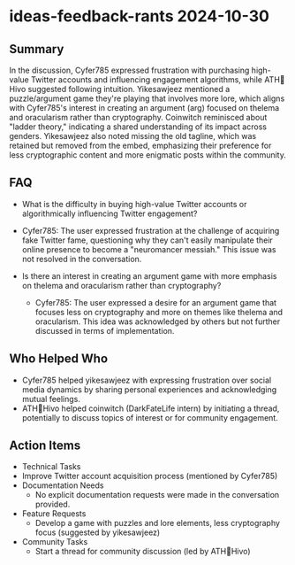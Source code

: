# ideas-feedback-rants 2024-10-30

## Summary
 In the discussion, Cyfer785 expressed frustration with purchasing high-value Twitter accounts and influencing engagement algorithms, while ATH🥭Hivo suggested following intuition. Yikesawjeez mentioned a puzzle/argument game they're playing that involves more lore, which aligns with Cyfer785's interest in creating an argument (arg) focused on thelema and oracularism rather than cryptography. Coinwitch reminisced about "ladder theory," indicating a shared understanding of its impact across genders. Yikesawjeez also noted missing the old tagline, which was retained but removed from the embed, emphasizing their preference for less cryptographic content and more enigmatic posts within the community.

## FAQ
 - What is the difficulty in buying high-value Twitter accounts or algorithmically influencing Twitter engagement?
  - Cyfer785: The user expressed frustration at the challenge of acquiring fake Twitter fame, questioning why they can't easily manipulate their online presence to become a "neuromancer messiah." This issue was not resolved in the conversation.

- Is there an interest in creating an argument game with more emphasis on thelema and oracularism rather than cryptography?
  - Cyfer785: The user expressed a desire for an argument game that focuses less on cryptography and more on themes like thelema and oracularism. This idea was acknowledged by others but not further discussed in terms of implementation.

## Who Helped Who
 - Cyfer785 helped yikesawjeez with expressing frustration over social media dynamics by sharing personal experiences and acknowledging mutual feelings.
- ATH🥭Hivo helped coinwitch (DarkFateLife intern) by initiating a thread, potentially to discuss topics of interest or for community engagement.

## Action Items
 - Technical Tasks
  - Improve Twitter account acquisition process (mentioned by Cyfer785)
- Documentation Needs
  - No explicit documentation requests were made in the conversation provided.
- Feature Requests
  - Develop a game with puzzles and lore elements, less cryptography focus (suggested by yikesawjeez)
- Community Tasks
  - Start a thread for community discussion (led by ATH🥭Hivo)

